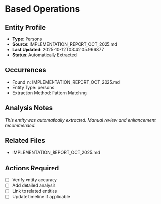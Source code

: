 # Based Operations

## Entity Profile
- **Type**: Persons
- **Source**: IMPLEMENTATION_REPORT_OCT_2025.md
- **Last Updated**: 2025-10-12T03:42:05.966877
- **Status**: Automatically Extracted

## Occurrences
- Found in: IMPLEMENTATION_REPORT_OCT_2025.md
- Entity Type: persons
- Extraction Method: Pattern Matching

## Analysis Notes
*This entity was automatically extracted. Manual review and enhancement recommended.*

## Related Files
- IMPLEMENTATION_REPORT_OCT_2025.md

## Actions Required
- [ ] Verify entity accuracy
- [ ] Add detailed analysis
- [ ] Link to related entities
- [ ] Update timeline if applicable
